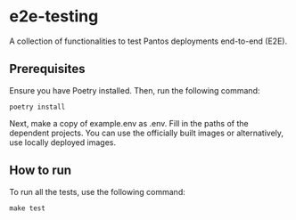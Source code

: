 # e2e-testing

A collection of functionalities to test Pantos deployments end-to-end (E2E).

## Prerequisites

Ensure you have Poetry installed. Then, run the following command:

```shell
poetry install
```

Next, make a copy of example.env as .env. Fill in the paths of the dependent projects. You can use the officially built images or alternatively, use locally deployed images.

## How to run

To run all the tests, use the following command:

```shell
make test
```
